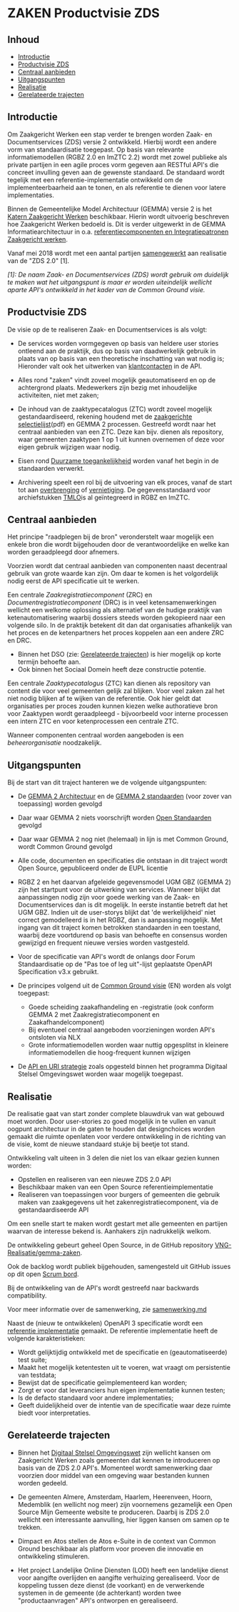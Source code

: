 # ZAKEN Productvisie ZDS

## Inhoud
* [Introductie](#introductie)
* [Productvisie ZDS](#productvisie-zds)
* [Centraal aanbieden](#centraal-aanbieden)
* [Uitgangspunten](#uitgangspunten)
* [Realisatie](#realisatie)
* [Gerelateerde trajecten](#gerelateerde-trajecten)


## Introductie

Om Zaakgericht Werken een stap verder te brengen worden Zaak- en Documentservices (ZDS) versie 2 ontwikkeld. Hierbij wordt een andere vorm van standaardisatie toegepast. Op basis van relevante informatiemodellen (RGBZ 2.0 en ImZTC 2.2) wordt met zowel publieke als private partijen in een agile proces vorm gegeven aan RESTful API's die concreet invulling geven aan de gewenste standaard. De standaard wordt tegelijk met een referentie-implementatie ontwikkeld om de implementeerbaarheid aan te tonen, en als referentie te dienen voor latere implementaties.

Binnen de Gemeentelijke Model Architectuur (GEMMA) versie 2 is het [Katern Zaakgericht Werken](https://www.gemmaonline.nl/index.php/GEMMA_2_Katern_Zaakgericht_Werken) beschikbaar. Hierin wordt uitvoerig beschreven hoe Zaakgericht Werken bedoeld is. Dit is verder uitgewerkt in de GEMMA Informatiearchitectuur in o.a. [referentiecomponenten en Integratiepatronen Zaakgericht werken](https://www.gemmaonline.nl/index.php/ZGW_in_GEMMA_2).

Vanaf mei 2018 wordt met een aantal partijen [samengewerkt](./samenwerking.md) aan realisatie van de "ZDS 2.0" [1].

_[1]: De naam Zaak- en Documentservices (ZDS) wordt gebruik om duidelijk te maken wat het uitgangspunt is maar er worden uiteindelijk wellicht aparte API's ontwikkeld in het kader van de Common Ground visie._


## Productvisie ZDS

De visie op de te realiseren Zaak- en Documentservices is als volgt:

- De services worden vormgegeven op basis van heldere user stories ontleend aan de praktijk, dus op basis van daadwerkelijk gebruik in plaats van op basis van een theoretische inschatting van wat nodig is; Hieronder valt ook het uitwerken van  [klantcontacten](https://www.gemmaonline.nl/index.php/Klantcontacten_en_het_RGBZ) in de API.

- Alles rond "zaken" vindt zoveel mogelijk geautomatiseerd en op de achtergrond plaats. Medewerkers zijn bezig met inhoudelijke activiteiten, niet met zaken;

- De inhoud van de zaaktypecatalogus (ZTC) wordt zoveel mogelijk gestandaardiseerd, rekening houdend met de [zaakgerichte selectielijst](https://vng.nl/files/vng/20170706-selectielijst-gemeenten-intergemeentelijke-organen-2017.pdf)(pdf) en GEMMA 2 processen. Gestreefd wordt naar het centraal aanbieden van een ZTC. Deze kan bijv. dienen als repository, waar gemeenten zaaktypen 1 op 1 uit kunnen overnemen of deze voor eigen gebruik wijzigen waar nodig.

- Eisen rond [Duurzame toegankelijkheid](https://wiki.nationaalarchief.nl/pagina/DUTO:Kwaliteitseisen) worden vanaf het begin in de standaarden verwerkt.

- Archivering speelt een rol bij de uitvoering van elk proces, vanaf de start tot aan [overbrenging](https://wiki.nationaalarchief.nl/pagina/DUTO:Overbrenging) of [vernietiging](https://wiki.nationaalarchief.nl/pagina/DUTO:Vernietigen). De gegevensstandaard voor archiefstukken [TMLO](https://archief2020.nl/nieuws/toepassingsprofiel-metadatering-lokale-overheden)is al geïntegreerd in RGBZ en ImZTC.


## Centraal aanbieden      

Het principe "raadplegen bij de bron" veronderstelt waar mogelijk een enkele bron die wordt bijgehouden door de verantwoordelijke en welke kan worden geraadpleegd door afnemers.

Voorzien wordt dat centraal aanbieden van componenten naast decentraal gebruik van grote waarde kan zijn. Om daar te komen is het volgordelijk nodig eerst de API specificatie uit te werken.

Een centrale *Zaakregistratiecomponent* (ZRC) en *Documentregistratiecomponent* (DRC) is in veel ketensamenwerkingen wellicht een welkome oplossing als alternatief van de hudige praktijk van ketenautomatisering waarbij dossiers steeds worden gekopieerd naar een volgende silo. In de praktijk betekent dit dan dat organisaties afhankelijk van het proces en de ketenpartners het proces koppelen aan een andere ZRC en DRC.
- Binnen het DSO (zie: [Gerelateerde trajecten](#gerelateerde_trajecten)) is hier mogelijk op korte termijn behoefte aan.
- Ook binnen het Sociaal Domein heeft deze constructie potentie.

Een centrale *Zaaktypecatalogus* (ZTC) kan dienen als repository van content die voor veel gemeenten gelijk zal blijken. Voor veel zaken zal het niet nodig blijken af te wijken van de referentie. Ook hier geldt dat organisaties per proces zouden kunnen kiezen welke authoratieve bron voor Zaaktypen wordt geraadpleegd - bijvoorbeeld voor interne processen een intern ZTC en voor ketenprocessen een centrale ZTC.

Wanneer componenten centraal worden aangeboden is een *beheerorganisatie* noodzakelijk.




##	Uitgangspunten

Bij de start van dit traject hanteren we de volgende uitgangspunten:

- De [GEMMA 2 Architectuur](https://www.gemmaonline.nl/index.php/GEMMA_Architectuur) en de [GEMMA 2 standaarden](https://www.gemmaonline.nl/index.php/GEMMA_Gegevens-_en_berichtenarchitectuur) (voor zover van toepassing) worden gevolgd

- Daar waar GEMMA 2 niets voorschrijft worden [Open Standaarden](https://www.forumstandaardisatie.nl/open-standaarden) gevolgd

- Daar waar GEMMA 2 nog niet (helemaal) in lijn is met Common Ground, wordt Common Ground gevolgd

- Alle code, documenten en specificaties die ontstaan in dit traject wordt Open Source, gepubliceerd onder de EUPL licentie

- RGBZ 2 en het daarvan afgeleide gegevensmodel UGM GBZ (GEMMA 2) zijn het startpunt voor de uitwerking van services. Wanneer blijkt dat aanpassingen nodig zijn voor goede werking van de Zaak- en Documentservices dan is dit mogelijk. In eerste instantie betreft dat het UGM GBZ. Indien uit de user-storys blijkt dat 'de werkelijkheid' niet correct gemodelleerd is in het RGBZ, dan is aanpassing mogelijk. Met ingang van dit traject komen betrokken standaarden in een toestand, waarbij deze voortdurend op basis van behoefte en consensus worden gewijzigd en frequent nieuwe versies worden vastgesteld.

- Voor de specificatie van API's wordt de onlangs door Forum Standaardisatie op de "Pas toe of leg uit"-lijst geplaatste OpenAPI Specification v3.x gebruikt.

- De principes volgend uit de [Common Ground visie](https://github.com/VNG-Realisatie/common-ground/blob/master/cg-vision.md) (EN) worden als volgt toegepast:
  - Goede scheiding zaakafhandeling en -registratie (ook conform GEMMA 2 met Zaakregistratiecomponent en Zaakafhandelcomponent)
  - Bij eventueel centraal aangeboden voorzieningen worden API's ontsloten via NLX
  - Grote informatiemodellen worden waar nuttig opgesplitst in kleinere informatiemodellen die hoog-frequent kunnen wijzigen

- De [API en URI strategie](https://aandeslagmetdeomgevingswet.nl/digitaal-stelsel/documenten/documenten/api-uri-strategie/) zoals opgesteld binnen het programma Digitaal Stelsel Omgevingswet worden waar mogelijk toegepast.


## Realisatie

De realisatie gaat van start zonder complete blauwdruk van wat gebouwd moet worden. Door user-stories zo goed mogelijk in te vullen en vanuit oogpunt architectuur in de gaten te houden dat designchoices worden gemaakt die ruimte openlaten voor verdere ontwikkeling in de richting van de visie, komt de nieuwe standaard stukje bij beetje tot stand.

Ontwikkeling valt uiteen in 3 delen die niet los van elkaar gezien kunnen worden:
- Opstellen en realiseren van een nieuwe ZDS 2.0 API
- Beschikbaar maken van een Open Source referentieimplementatie
- Realiseren van toepassingen voor burgers of gemeenten die gebruik maken van zaakgegevens uit het zakenregistratiecomponent, via de gestandaardiseerde API

Om een snelle start te maken wordt gestart met alle gemeenten en partijen waarvan de interesse bekend is. Aanhakers zijn nadrukkelijk welkom.

De ontwikkeling gebeurt geheel Open Source, in de GitHub repository [VNG-Realisatie/gemma-zaken](https://github.com/VNG-Realisatie/gemma-zaken).

Ook de backlog wordt publiek bijgehouden, samengesteld uit GitHub issues op dit open [Scrum bord](https://github.com/VNG-Realisatie/gemma-zaken/projects/1).

Bij de ontwikkeling van de API's wordt gestreefd naar backwards compatibility.

Voor meer informatie over de samenwerking, zie [samenwerking.md](./samenwerking.md)

Naast de (nieuw te ontwikkelen) OpenAPI 3 specificatie wordt een [referentie implementatie](https://nl.wikipedia.org/wiki/Referentie-implementatie) gemaakt. De referentie implementatie heeft de volgende karakteristieken:

* Wordt gelijktijdig ontwikkeld met de specificatie en (geautomatiseerde) test suite;
* Maakt het mogelijk ketentesten uit te voeren, wat vraagt om persistentie van testdata;
* Bewijst dat de specificatie geïmplementeerd kan worden;
* Zorgt er voor dat leveranciers hun eigen implementatie kunnen testen;
* Is de defacto standaard voor andere implementaties;
* Geeft duidelijkheid over de intentie van de specificatie waar deze ruimte biedt voor interpretaties.


## Gerelateerde trajecten

- Binnen het [Digitaal Stelsel Omgevingswet](https://www.omgevingswetportaal.nl/wet-en-regelgeving/dso) zijn wellicht kansen om Zaakgericht Werken zoals gemeenten dat kennen te introduceren op basis van de ZDS 2.0 API's. Momenteel wordt samenwerking daar voorzien door middel van een omgeving waar bestanden kunnen worden gedeeld.

- De gemeenten Almere, Amsterdam, Haarlem, Heerenveen, Hoorn, Medemblik (en wellicht nog meer) zijn voornemens gezamelijk een Open Source Mijn Gemeente website te produceren. Daarbij is ZDS 2.0 wellicht een interessante aanvulling, hier liggen kansen om samen op te trekken.

- Dimpact en Atos stellen de Atos e-Suite in de context van Common Ground beschikbaar als platform voor proeven die innovatie en ontwikkeling stimuleren.

- Het project Landelijke Online Diensten (LOD) heeft een landelijke dienst voor aangifte overlijden en aangifte verhuizing gerealiseerd. Voor de koppeling tussen deze dienst (de voorkant) en de verwerkende systemen in de gemeente (de achterkant) worden twee "productaanvragen" API's ontworpen en gerealiseerd.
